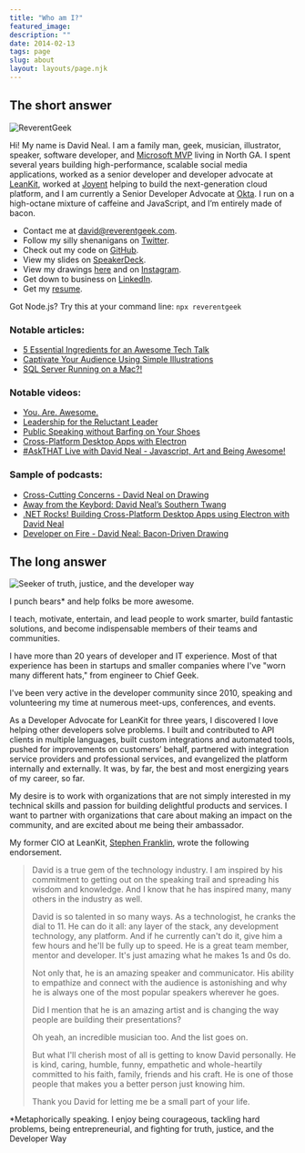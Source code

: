 ```yaml
---
title: "Who am I?"
featured_image: 
description: ""
date: 2014-02-13
tags: page
slug: about
layout: layouts/page.njk
---
```



## The short answer

<img class="float-left mr-4 w-1/6" src="/content/images/reverentgeek-circle.jpg" alt="ReverentGeek">

Hi! My name is David Neal. I am a family man, geek, musician, illustrator, speaker, software developer, and [Microsoft MVP](https://mvp.microsoft.com/en-us/mvp/David%20Neal-5001018) living in North GA. I spent several years building high-performance, scalable social media applications, worked as a senior developer and developer advocate at [LeanKit](https://leankit.com), worked at [Joyent](https://www.joyent.com/) helping to build the next-generation cloud platform, and I am currently a Senior Developer Advocate at [Okta](https://developer.okta.com/). I run on a high-octane mixture of caffeine and JavaScript, and I’m entirely made of bacon.

* Contact me at [david@reverentgeek.com](mailto:david@reverentgeek.com).
* Follow my silly shenanigans on [Twitter](https://twitter.com/reverentgeek).
* Check out my code on [GitHub](https://github.com/reverentgeek).
* View my slides on [SpeakerDeck](https://speakerdeck.com/reverentgeek).
* View my drawings [here](/art-gallery/) and on [Instagram](https://instagram.com/reverentgeek).
* Get down to business on [LinkedIn](https://www.linkedin.com/in/davidneal).
* Get my [resume](https://app.box.com/s/8gyhqguoqyzy0g1x1cmwkkqb67lnlhr5).

Got Node.js? Try this at your command line: `npx reverentgeek`

### Notable articles:

* [5 Essential Ingredients for an Awesome Tech Talk](https://medium.com/@reverentgeek/5-essential-ingredients-for-an-awesome-tech-talk-2e5778b2cb5a)
* [Captivate Your Audience Using Simple Illustrations](https://artplusmarketing.com/captivate-your-audience-using-simple-illustrations-5bf0fcd0e301)
* [SQL Server Running on a Mac?!](https://medium.com/@reverentgeek/sql-server-running-on-a-mac-3efafda48861)

### Notable videos:

* [You. Are. Awesome.](https://www.youtube.com/watch?v=wsjqnrwkXqI)
* [Leadership for the Reluctant Leader](https://youtu.be/0EWiSJj0q_0)
* [Public Speaking without Barfing on Your Shoes](https://www.youtube.com/watch?v=oY_tMcZHwdc)
* [Cross-Platform Desktop Apps with Electron](https://www.youtube.com/watch?v=Xs3Oc4weZbw)
* [#AskTHAT Live with David Neal - Javascript, Art and Being Awesome!](https://www.youtube.com/watch?v=vnxycRPsNdI)

### Sample of podcasts:

* [Cross-Cutting Concerns - David Neal on Drawing](https://crosscuttingconcerns.com/Podcast-084-David-Neal-Drawing)
* [Away from the Keybord: David Neal’s Southern Twang](http://awayfromthekeyboard.com/2016/09/01/episode-48-david-neals-southern-twang/)
* [.NET Rocks! Building Cross-Platform Desktop Apps using Electron with David Neal](https://www.dotnetrocks.com/default.aspx?ShowNum=1336)
* [Developer on Fire - David Neal: Bacon-Driven Drawing](http://developeronfire.com/podcast/episode-156-david-neal-bacon-driven-drawing)

## The long answer

<img class="float-right ml-4 my-2 w-1/2" src="/content/images/2018/06/truth-justice-and-the-developer-way.jpeg" alt="Seeker of truth, justice, and the developer way">

I punch bears\* and help folks be more awesome.

I teach, motivate, entertain, and lead people to work smarter, build fantastic solutions, and become indispensable members of their teams and communities.

I have more than 20 years of developer and IT experience. Most of that experience has been in startups and smaller companies where I've "worn many different hats," from engineer to Chief Geek.

I've been very active in the developer community since 2010, speaking and volunteering my time at numerous meet-ups, conferences, and events.

As a Developer Advocate for LeanKit for three years, I discovered I love helping other developers solve problems. I built and contributed to API clients in multiple languages, built custom integrations and automated tools, pushed for improvements on customers’ behalf, partnered with integration service providers and professional services, and evangelized the platform internally and externally. It was, by far, the best and most energizing years of my career, so far.

My desire is to work with organizations that are not simply interested in my technical skills and passion for building delightful products and services. I want to partner with organizations that care about making an impact on the community, and are excited about me being their ambassador.

My former CIO at LeanKit, [Stephen Franklin](https://www.linkedin.com/in/stephen-franklin-9baa353/), wrote the following endorsement.

> David is a true gem of the technology industry. I am inspired by his commitment to getting out on the speaking trail and spreading his wisdom and knowledge. And I know that he has inspired many, many others in the industry as well.
>
> David is so talented in so many ways. As a technologist, he cranks the dial to 11. He can do it all: any layer of the stack, any development technology, any platform. And if he currently can't do it, give him a few hours and he'll be fully up to speed. He is a great team member, mentor and developer. It's just amazing what he makes 1s and 0s do.
>
> Not only that, he is an amazing speaker and communicator. His ability to empathize and connect with the audience is astonishing and why he is always one of the most popular speakers wherever he goes.
>
> Did I mention that he is an amazing artist and is changing the way people are building their presentations?
>
> Oh yeah, an incredible musician too. And the list goes on.
>
> But what I'll cherish most of all is getting to know David personally. He is kind, caring, humble, funny, empathetic and whole-heartily committed to his faith, family, friends and his craft. He is one of those people that makes you a better person just knowing him.
>
> Thank you David for letting me be a small part of your life.

\*Metaphorically speaking. I enjoy being courageous, tackling hard problems, being entrepreneurial, and fighting for truth, justice, and the Developer Way
